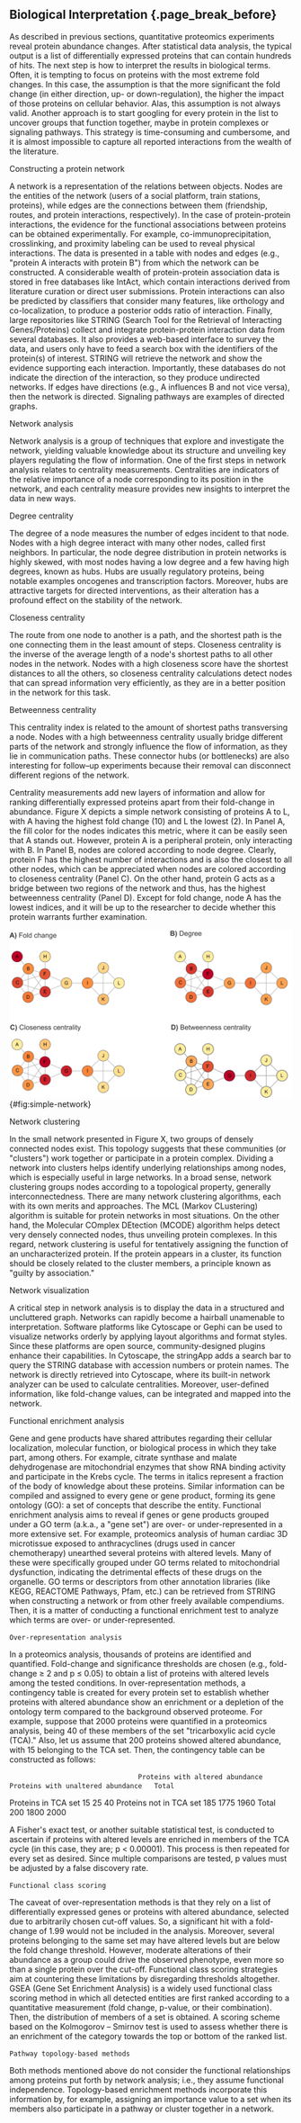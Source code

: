 ## Biological Interpretation {.page_break_before}

As described in previous sections, quantitative proteomics experiments reveal protein abundance changes. 
After statistical data analysis, the typical output is a list of differentially expressed proteins that can contain hundreds of hits. 
The next step is how to interpret the results in biological terms. 
Often, it is tempting to focus on proteins with the most extreme fold changes. 
In this case, the assumption is that the more significant the fold change (in either direction, up- or down-regulation), the higher the impact of those proteins on cellular behavior. 
Alas, this assumption is not always valid. 
Another approach is to start googling for every protein in the list to uncover groups that function together, maybe in protein complexes or signaling pathways. 
This strategy is time-consuming and cumbersome, and it is almost impossible to capture all reported interactions from the wealth of the literature. 

Constructing a protein network

A network is a representation of the relations between objects. 
Nodes are the entities of the network (users of a social platform, train stations, proteins), while edges are the connections between them (friendship, routes, and protein interactions, respectively). 
In the case of protein-protein interactions, the evidence for the functional associations between proteins can be obtained experimentally. 
For example, co-immunoprecipitation, crosslinking, and proximity labeling can be used to reveal physical interactions. 
The data is presented in a table with nodes and edges (e.g., "protein A interacts with protein B") from which the network can be constructed. 
A considerable wealth of protein-protein association data is stored in free databases like IntAct, which contain interactions derived from literature curation or direct user submissions. 
Protein interactions can also be predicted by classifiers that consider many features, like orthology and co-localization, to produce a posterior odds ratio of interaction. 
Finally, large repositories like STRING (Search Tool for the Retrieval of Interacting Genes/Proteins) collect and integrate protein-protein interaction data from several databases. 
It also provides a web-based interface to survey the data, and users only have to feed a search box with the identifiers of the protein(s) of interest. 
STRING will retrieve the network and show the evidence supporting each interaction. 
Importantly, these databases do not indicate the direction of the interaction, so they produce undirected networks. 
If edges have directions (e.g., A influences B and not vice versa), then the network is directed. Signaling pathways are examples of directed graphs. 

Network analysis

Network analysis is a group of techniques that explore and investigate the network, yielding valuable knowledge about its structure and unveiling key players regulating the flow of information. 
One of the first steps in network analysis relates to centrality measurements. 
Centralities are indicators of the relative importance of a node corresponding to its position in the network, and each centrality measure provides new insights to interpret the data in new ways.

Degree centrality
  
The degree of a node measures the number of edges incident to that node. 
Nodes with a high degree interact with many other nodes, called first neighbors. 
In particular, the node degree distribution in protein networks is highly skewed, with most nodes having a low degree and a few having high degrees, known as hubs.
Hubs are usually regulatory proteins, being notable examples oncogenes and transcription factors. 
Moreover, hubs are attractive targets for directed interventions, as their alteration has a profound effect on the stability of the network. 

Closeness centrality

The route from one node to another is a path, and the shortest path is the one connecting them in the least amount of steps. 
Closeness centrality is the inverse of the average length of a node's shortest paths to all other nodes in the network. 
Nodes with a high closeness score have the shortest distances to all the others, so closeness centrality calculations detect nodes that can spread information very efficiently, as they are in a better position in the network for this task.

Betweenness centrality

This centrality index is related to the amount of shortest paths transversing a node. 
Nodes with a high betweenness centrality usually bridge different parts of the network and strongly influence the flow of information, as they lie in communication paths. 
These connector hubs (or bottlenecks) are also interesting for follow–up experiments because their removal can disconnect different regions of the network.

Centrality measurements add new layers of information and allow for ranking differentially expressed proteins apart from their fold-change in abundance. 
Figure X depicts a simple network consisting of proteins A to L, with A having the highest fold change (10) and L the lowest (2). 
In Panel A, the fill color for the nodes indicates this metric, where it can be easily seen that A stands out. 
However, protein A is a peripheral protein, only interacting with B. 
In Panel B, nodes are colored according to node degree. 
Clearly, protein F has the highest number of interactions and is also the closest to all other nodes, which can be appreciated when nodes are colored according to closeness centrality (Panel C). 
On the other hand, protein G acts as a bridge between two regions of the network and thus, has the highest betweenness centrality (Panel D). 
Except for fold change, node A has the lowest indices, and it will be up to the researcher to decide whether this protein warrants further examination.

![Caption for the example figure.](https://github.com/ger225/proteomics-tutorial/blob/94baf66723b93100b1697def2e6fe3c2f6dfb295/content/images/Simple%20network.png){#fig:simple-network}

Network clustering

In the small network presented in Figure X, two groups of densely connected nodes exist. 
This topology suggests that these communities (or "clusters") work together or participate in a protein complex. 
Dividing a network into clusters helps identify underlying relationships among nodes, which is especially useful in large networks. 
In a broad sense, network clustering groups nodes according to a topological property, generally interconnectedness. 
There are many network clustering algorithms, each with its own merits and approaches. 
The MCL (Markov CLustering) algorithm is suitable for protein networks in most situations. 
On the other hand, the Molecular COmplex DEtection (MCODE) algorithm helps detect very densely connected nodes, thus unveiling protein complexes. 
In this regard, network clustering is useful for tentatively assigning the function of an uncharacterized protein. 
If the protein appears in a cluster, its function should be closely related to the cluster members, a principle known as "guilty by association."

Network visualization

A critical step in network analysis is to display the data in a structured and uncluttered graph. 
Networks can rapidly become a hairball unamenable to interpretation. 
Software platforms like Cytoscape or Gephi can be used to visualize networks orderly by applying layout algorithms and format styles. 
Since these platforms are open source, community-designed plugins enhance their capabilities. 
In Cytoscape, the stringApp adds a search bar to query the STRING database with accession numbers or protein names. 
The network is directly retrieved into Cytoscape, where its built-in network analyzer can be used to calculate centralities. 
Moreover, user-defined information, like fold-change values, can be integrated and mapped into the network.

Functional enrichment analysis

Gene and gene products have shared attributes regarding their cellular localization, molecular function, or biological process in which they take part, among others.
For example, citrate synthase and malate dehydrogenase are mitochondrial enzymes that show RNA binding activity and participate in the Krebs cycle. 
The terms in italics represent a fraction of the body of knowledge about these proteins. 
Similar information can be compiled and assigned to every gene or gene product, forming its gene ontology (GO): a set of concepts that describe the entity. 
Functional enrichment analysis aims to reveal if genes or gene products grouped under a GO term (a.k.a., a "gene set") are over- or under-represented in a more extensive set. 
For example, proteomics analysis of human cardiac 3D microtissue exposed to anthracyclines (drugs used in cancer chemotherapy) unearthed several proteins with altered levels. 
Many of these were specifically grouped under GO terms related to mitochondrial dysfunction, indicating the detrimental effects of these drugs on the organelle. 
GO terms or descriptors from other annotation libraries (like KEGG, REACTOME Pathways, Pfam, etc.) can be retrieved from STRING when constructing a network or from other freely available compendiums. 
Then, it is a matter of conducting a functional enrichment test to analyze which terms are over- or under-represented.

	Over-representation analysis
  
In a proteomics analysis, thousands of proteins are identified and quantified. 
Fold-change and significance thresholds are chosen (e.g., fold-change ≥ 2 and p ≤ 0.05) to obtain a list of proteins with altered levels among the tested conditions.
In over-representation methods, a contingency table is created for every protein set to establish whether proteins with altered abundance show an enrichment or a depletion of the ontology term compared to the background observed proteome. 
For example, suppose that 2000 proteins were quantified in a proteomics analysis, being 40 of these members of the set "tricarboxylic acid cycle (TCA)." 
Also, let us assume that 200 proteins showed altered abundance, with 15 belonging to the TCA set. 
Then, the contingency table can be constructed as follows:

	                                Proteins with altered abundance	Proteins with unaltered abundance	Total
Proteins in TCA set	                        15	                           25	                           40
Proteins not in TCA set	                       185	                         1775	                         1960
Total	                                       200	                         1800	                         2000

A Fisher's exact test, or another suitable statistical test, is conducted to ascertain if proteins with altered levels are enriched in members of the TCA cycle (in this case, they are; p < 0.00001). 
This process is then repeated for every set as desired. 
Since multiple comparisons are tested, p values must be adjusted by a false discovery rate.

	Functional class scoring
  
The caveat of over-representation methods is that they rely on a list of differentially expressed genes or proteins with altered abundance, selected due to arbitrarily chosen cut-off values. 
So, a significant hit with a fold-change of 1.99 would not be included in the analysis. 
Moreover, several proteins belonging to the same set may have altered levels but are below the fold change threshold. 
However, moderate alterations of their abundance as a group could drive the observed phenotype, even more so than a single protein over the cut-off. 
Functional class scoring strategies aim at countering these limitations by disregarding thresholds altogether. 
GSEA (Gene Set Enrichment Analysis) is a widely used functional class scoring method in which all detected entities are first ranked according to a quantitative measurement (fold change, p-value, or their combination). 
Then,  the distribution of members of a set is obtained. 
A scoring scheme based on the Kolmogorov – Smirnov test is used to assess whether there is an enrichment of the category towards the top or bottom of the ranked list.

	Pathway topology-based methods 
  
Both methods mentioned above do not consider the functional relationships among proteins put forth by network analysis; i.e., they assume functional independence.
Topology-based enrichment methods incorporate this information by, for example, assigning an importance value to a set when its members also participate in a pathway or cluster together in a network.
